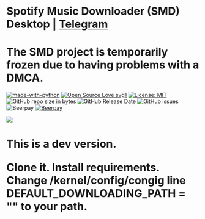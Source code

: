 # Spotify Music Downloader (SMD) Desktop | **<a href="https://t.me/SpotifyMusicDownloaderBot"><b>Telegram</b></a>**
# The SMD project is temporarily frozen due to having problems with a DMCA.
[![made-with-python](https://img.shields.io/badge/Made%20with-Python-1f425f.svg)](https://www.python.org/) [![Open Source Love svg1](https://badges.frapsoft.com/os/v1/open-source.svg?v=103)](https://github.com/ellerbrock/open-source-badges/) [![License: MIT](https://img.shields.io/badge/License-MIT-yellow.svg)](https://opensource.org/licenses/MIT) ![GitHub repo size in bytes](https://img.shields.io/github/repo-size/artyshko/smd.svg) ![GitHub Release Date](https://img.shields.io/github/release-date/artyshko/smd.svg) ![GitHub issues](https://img.shields.io/github/issues/artyshko/smd.svg) ![Beerpay](https://img.shields.io/beerpay/artyshko/smd.svg) [![Beerpay](https://beerpay.io/artyshko/smd/make-wish.svg?style=flat)](https://beerpay.io/artyshko/smd?focus=wish)

<img align="center" src="https://raw.githubusercontent.com/artyshko/smd/telegram/Data/9.png"> 

<p align="center">
  <b><h1>This is a dev version.</b>
</p>

Clone it. Install requirements. Change /kernel/config/congig line DEFAULT_DOWNLOADING_PATH = "" to your path.
